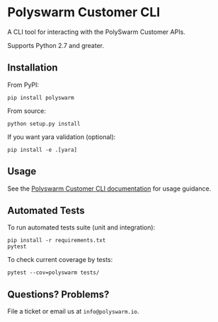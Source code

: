 
# Polyswarm Customer CLI

A CLI tool for interacting with the PolySwarm Customer APIs.

Supports Python 2.7 and greater.

## Installation

From PyPI:

    pip install polyswarm

From source:

    python setup.py install

If you want yara validation (optional):

    pip install -e .[yara]

## Usage


See the [Polyswarm Customer CLI documentation](https://docs.polyswarm.io/docs/polyswarm-customer-cli) for usage guidance.

## Automated Tests

To run automated tests suite (unit and integration):

    pip install -r requirements.txt
    pytest

To check current coverage by tests:

    pytest --cov=polyswarm tests/

## Questions? Problems?

File a ticket or email us at `info@polyswarm.io`.
